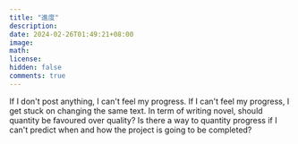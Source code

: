 ```yaml
---
title: "進度"
description: 
date: 2024-02-26T01:49:21+08:00
image: 
math: 
license: 
hidden: false
comments: true
---
```

If I don't post anything, I can't feel my progress. If I can't feel my progress, I get stuck on changing the same text. In term of writing novel, should quantity be favoured over quality? Is there a way to quantity progress if I can't predict when and how the project is going to be completed?
